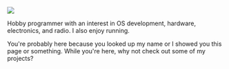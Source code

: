 ![](https://komarev.com/ghpvc/?username=WilliamBattsIII)

Hobby programmer with an interest in OS development, hardware, electronics, and radio.
I also enjoy running.

You're probably here because you looked up my name or I showed you this page or something.
While you're here, why not check out some of my projects?
